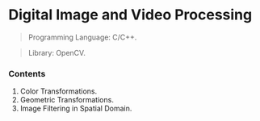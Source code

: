 # Digital Image and Video Processing
> Programming Language: C/C++.

> Library: OpenCV.
### Contents
1.	Color Transformations.
2.	Geometric Transformations.
3.	Image Filtering in Spatial Domain.
